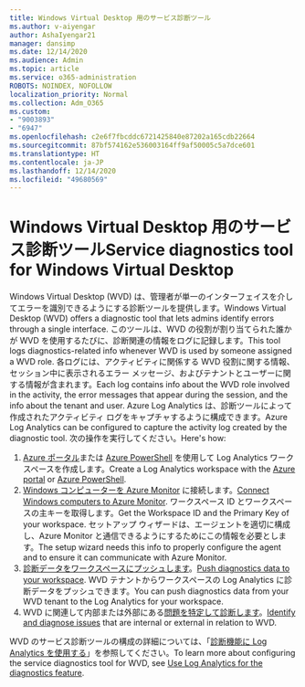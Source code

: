 ```yaml
---
title: Windows Virtual Desktop 用のサービス診断ツール
ms.author: v-aiyengar
author: AshaIyengar21
manager: dansimp
ms.date: 12/14/2020
ms.audience: Admin
ms.topic: article
ms.service: o365-administration
ROBOTS: NOINDEX, NOFOLLOW
localization_priority: Normal
ms.collection: Adm_O365
ms.custom:
- "9003893"
- "6947"
ms.openlocfilehash: c2e6f7fbcddc6721425840e87202a165cdb22664
ms.sourcegitcommit: 87bf574162e536003164ff9af50005c5a7dce601
ms.translationtype: HT
ms.contentlocale: ja-JP
ms.lasthandoff: 12/14/2020
ms.locfileid: "49680569"
---
```

# <a name="service-diagnostics-tool-for-windows-virtual-desktop"></a><span data-ttu-id="91b63-102">Windows Virtual Desktop 用のサービス診断ツール</span><span class="sxs-lookup"><span data-stu-id="91b63-102">Service diagnostics tool for Windows Virtual Desktop</span></span>

<span data-ttu-id="91b63-103">Windows Virtual Desktop (WVD) は、管理者が単一のインターフェイスを介してエラーを識別できるようにする診断ツールを提供します。</span><span class="sxs-lookup"><span data-stu-id="91b63-103">Windows Virtual Desktop (WVD) offers a diagnostic tool that lets admins identify errors through a single interface.</span></span> <span data-ttu-id="91b63-104">このツールは、WVD の役割が割り当てられた誰かが WVD を使用するたびに、診断関連の情報をログに記録します。</span><span class="sxs-lookup"><span data-stu-id="91b63-104">This tool logs diagnostics-related info whenever WVD is used by someone assigned a WVD role.</span></span> <span data-ttu-id="91b63-105">各ログには、アクティビティに関係する WVD 役割に関する情報、セッション中に表示されるエラー メッセージ、およびテナントとユーザーに関する情報が含まれます。</span><span class="sxs-lookup"><span data-stu-id="91b63-105">Each log contains info about the WVD role involved in the activity, the error messages that appear during the session, and the info about the tenant and user.</span></span> <span data-ttu-id="91b63-106">Azure Log Analytics は、診断ツールによって作成されたアクティビティ ログをキャプチャするように構成できます。</span><span class="sxs-lookup"><span data-stu-id="91b63-106">Azure Log Analytics can be configured to capture the activity log created by the diagnostic tool.</span></span> <span data-ttu-id="91b63-107">次の操作を実行してください。</span><span class="sxs-lookup"><span data-stu-id="91b63-107">Here's how:</span></span>

1. <span data-ttu-id="91b63-108">[Azure ポータル](https://go.microsoft.com/fwlink/?linkid=2129500)または [Azure PowerShell](https://go.microsoft.com/fwlink/?linkid=2129501) を使用して Log Analytics ワークスペースを作成します。</span><span class="sxs-lookup"><span data-stu-id="91b63-108">Create a Log Analytics workspace with the [Azure portal](https://go.microsoft.com/fwlink/?linkid=2129500) or [Azure PowerShell](https://go.microsoft.com/fwlink/?linkid=2129501).</span></span>
1. <span data-ttu-id="91b63-109">[Windows コンピューターを Azure Monitor](https://go.microsoft.com/fwlink/?linkid=2129913) に接続します。</span><span class="sxs-lookup"><span data-stu-id="91b63-109">[Connect Windows computers to Azure Monitor](https://go.microsoft.com/fwlink/?linkid=2129913).</span></span> <span data-ttu-id="91b63-110">ワークスペース ID とワークスペースの主キーを取得します。</span><span class="sxs-lookup"><span data-stu-id="91b63-110">Get the Workspace ID and the Primary Key of your workspace.</span></span> <span data-ttu-id="91b63-111">セットアップ ウィザードは、エージェントを適切に構成し、Azure Monitor と通信できるようにするためにこの情報を必要とします。</span><span class="sxs-lookup"><span data-stu-id="91b63-111">The setup wizard needs this info to properly configure the agent and to ensure it can communicate with Azure Monitor.</span></span>
1. <span data-ttu-id="91b63-112">[診断データをワークスペースにプッシュします](https://go.microsoft.com/fwlink/?linkid=2128284)。</span><span class="sxs-lookup"><span data-stu-id="91b63-112">[Push diagnostics data to your workspace](https://go.microsoft.com/fwlink/?linkid=2128284).</span></span> <span data-ttu-id="91b63-113">WVD テナントからワークスペースの Log Analytics に診断データをプッシュできます。</span><span class="sxs-lookup"><span data-stu-id="91b63-113">You can push diagnostics data from your WVD tenant to the Log Analytics for your workspace.</span></span>
1. <span data-ttu-id="91b63-114">WVD に関連して内部または外部にある[問題を特定して診断します](https://go.microsoft.com/fwlink/?linkid=2128338)。</span><span class="sxs-lookup"><span data-stu-id="91b63-114">[Identify and diagnose issues](https://go.microsoft.com/fwlink/?linkid=2128338) that are internal or external in relation to WVD.</span></span>

<span data-ttu-id="91b63-115">WVD のサービス診断ツールの構成の詳細については、「[診断機能に Log Analytics を使用する](https://go.microsoft.com/fwlink/?linkid=2128084)」を参照してください。</span><span class="sxs-lookup"><span data-stu-id="91b63-115">To learn more about configuring the service diagnostics tool for WVD, see [Use Log Analytics for the diagnostics feature](https://go.microsoft.com/fwlink/?linkid=2128084).</span></span>
